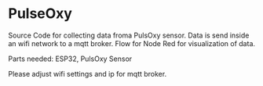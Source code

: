 # PulseOxy

Source Code for collecting data froma PulsOxy sensor. Data is send inside an wifi network to a mqtt broker. Flow for Node Red for visualization of data.

Parts needed: ESP32, PulsOxy Sensor 

Please adjust wifi settings and ip for mqtt broker.

